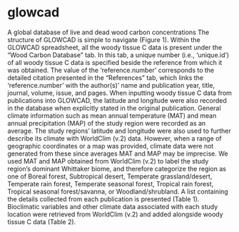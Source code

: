 # glowcad
A global database of live and dead wood carbon concentrations
	The structure of GLOWCAD is simple to navigate (Figure 1). Within the GLOWCAD spreadsheet, all the woody tissue C data is present under the “Wood Carbon Database” tab. In this tab, a unique number (i.e., ‘unique.id’) of all woody tissue C data is specified beside the reference from which it was obtained. The value of the ‘reference.number’ corresponds to the detailed citation presented in the “References” tab, which links the ‘reference.number’ with the author(s)’ name and publication year, title, journal, volume, issue, and pages.
	When inputting woody tissue C data from publications into GLOWCAD, the latitude and longitude were also recorded in the database when explicitly stated in the original publication. General climate information such as mean annual temperature (MAT) and mean annual precipitation (MAP) of the study region were recorded as an average. The study regions’ latitude and longitude were also used to further describe its climate with WorldClim (v.2) data. However, when a range of geographic coordinates or a map was provided, climate data were not generated from these since averages MAT and MAP may be imprecise. We used MAT and MAP obtained from WorldClim (v.2) to label the study region’s dominant Whittaker biome, and therefore categorize the region as one of Boreal forest, Subtropical desert, Temperate grassland/desert, Temperate rain forest, Temperate seasonal forest, Tropical rain forest, Tropical seasonal forest/savanna, or Woodland/shrubland. A list containing the details collected from each publication is presented (Table 1). Bioclimatic variables and other climate data associated with each study location were retrieved from WorldClim (v.2) and added alongside woody tissue C data (Table 2).
